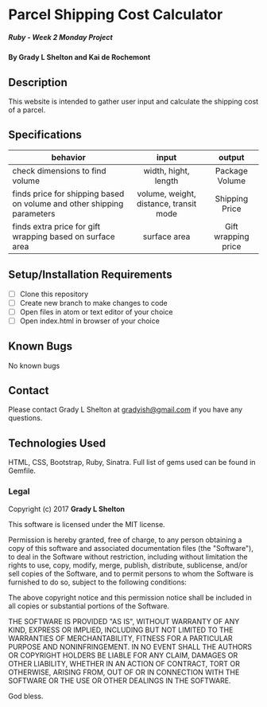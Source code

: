 # Parcel Shipping Cost Calculator

##### Ruby - Week 2 Monday Project

#### By Grady L Shelton and Kai de Rochemont

## Description
This website is intended to gather user input and calculate the shipping cost of a parcel.

## Specifications

| behavior |  input   |  output  |
|----------|:--------:|:--------:|
| check dimensions to find volume| width, hight, length | Package Volume |
| finds price for shipping based on volume and other shipping parameters| volume, weight, distance, transit mode |Shipping Price|
| finds extra price for gift wrapping based on surface area | surface area | Gift wrapping price |

## Setup/Installation Requirements

- [ ] Clone this repository
- [ ] Create new branch to make changes to code
- [ ] Open files in atom or text editor of your choice
- [ ] Open index.html in browser of your choice

## Known Bugs
No known bugs
## Contact

Please contact Grady L Shelton at gradyish@gmail.com if you have any questions.

## Technologies Used

HTML, CSS, Bootstrap, Ruby, Sinatra. Full list of gems used can be found in Gemfile.

### Legal

Copyright (c) 2017 **Grady L Shelton**

This software is licensed under the MIT license.

Permission is hereby granted, free of charge, to any person obtaining a copy
of this software and associated documentation files (the "Software"), to deal
in the Software without restriction, including without limitation the rights
to use, copy, modify, merge, publish, distribute, sublicense, and/or sell
copies of the Software, and to permit persons to whom the Software is
furnished to do so, subject to the following conditions:

The above copyright notice and this permission notice shall be included in
all copies or substantial portions of the Software.

THE SOFTWARE IS PROVIDED "AS IS", WITHOUT WARRANTY OF ANY KIND, EXPRESS OR
IMPLIED, INCLUDING BUT NOT LIMITED TO THE WARRANTIES OF MERCHANTABILITY,
FITNESS FOR A PARTICULAR PURPOSE AND NONINFRINGEMENT. IN NO EVENT SHALL THE
AUTHORS OR COPYRIGHT HOLDERS BE LIABLE FOR ANY CLAIM, DAMAGES OR OTHER
LIABILITY, WHETHER IN AN ACTION OF CONTRACT, TORT OR OTHERWISE, ARISING FROM,
OUT OF OR IN CONNECTION WITH THE SOFTWARE OR THE USE OR OTHER DEALINGS IN
THE SOFTWARE.

God bless.
